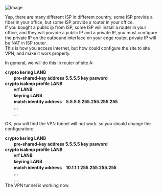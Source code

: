 ![Image](https://github.com/silence-kai/IPsecVPN/blob/master/L2L%20VPN%20problems/L2L%20VPN%20under%20the%20NAT.png)  


Yep, there are many different ISP in different country, some ISP provide a fiber in your office, but some ISP provide a router in your office.  
If you bought a public ip from ISP, some ISP will install a router in your office, and they will provide a public IP and a private IP, you must configure the private IP on the outbound interface on your edge router, private IP will be NAT in ISP router.  
This is how you access internet, but how could configure the site to site VPN, and make it work properly.  

In general, we will do this in router of site A:  

**crypto kering LANB**  
　　**pre-shared-key address 5.5.5.5 key pasword**  
**crypto isakmp profile LANB**  
　　**vrf LANB**  
　　**keyring LANB**  
　　**match identity address　5.5.5.5 255.255.255.255**  
　　**...**  
　　**...**  
  
OK, you will find the VPN tunnel will not work. so you should change the configuration:  

**crypto kering LANB**  
　　**pre-shared-key address 5.5.5.5 key pasword**  
**crypto isakmp profile LANB**  
　　**vrf LANB**  
　　**keyring LANB**  
　　**match identity address　10.1.1.1 255.255.255.255**  
　　**...**  
　　**...**    
The VPN tunnel is working now.
